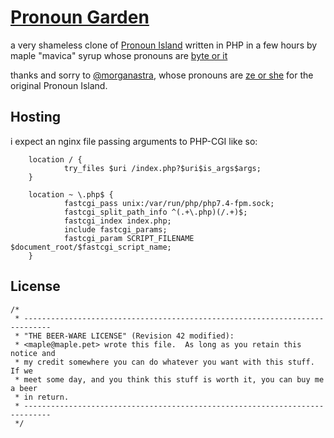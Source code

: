 # [Pronoun Garden](https://pronoun.gdn)

a very shameless clone of [Pronoun Island](https://github.com/witch-house/pronoun.is) written in PHP in a few hours by maple "mavica" syrup whose pronouns are [byte or it](pronoun.gdn/byte?or=it)

thanks and sorry to [@morganastra](https://twitter.com/morganastra), whose pronouns are [ze or she](pronoun.gdn/ze/zir?or=she) for the original Pronoun Island.

## Hosting

i expect an nginx file passing arguments to PHP-CGI like so:

```
	location / {
			try_files $uri /index.php?$uri$is_args$args;
	}

	location ~ \.php$ {
			fastcgi_pass unix:/var/run/php/php7.4-fpm.sock;
			fastcgi_split_path_info ^(.+\.php)(/.+)$;
			fastcgi_index index.php;
			include fastcgi_params;
			fastcgi_param SCRIPT_FILENAME $document_root/$fastcgi_script_name;
	}
```

## License

```
/*
 * ----------------------------------------------------------------------------
 * "THE BEER-WARE LICENSE" (Revision 42 modified):
 * <maple@maple.pet> wrote this file.  As long as you retain this notice and
 * my credit somewhere you can do whatever you want with this stuff.  If we
 * meet some day, and you think this stuff is worth it, you can buy me a beer
 * in return.
 * ----------------------------------------------------------------------------
 */
 ```

